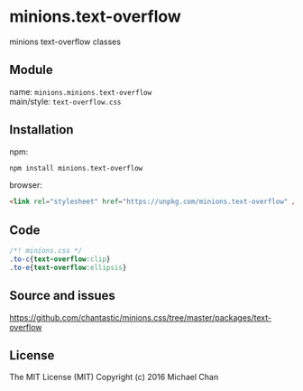 # minions.text-overflow
minions text-overflow classes

## Module
name: `minions.minions.text-overflow`  
main/style: `text-overflow.css`  

## Installation
npm:
```bash
npm install minions.text-overflow
```

browser:
```html
<link rel="stylesheet" href="https://unpkg.com/minions.text-overflow" />
```

## Code
```css
/*! minions.css */
.to-c{text-overflow:clip}
.to-e{text-overflow:ellipsis}

```

## Source and issues

https://github.com/chantastic/minions.css/tree/master/packages/text-overflow

## License

The MIT License (MIT)
Copyright (c) 2016 Michael Chan